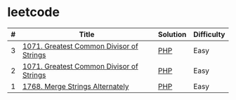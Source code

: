 # leetcode    

| # | Title | Solution | Difficulty |
|---| ----- | -------- | ---------- |
|3|[1071. Greatest Common Divisor of Strings](https://leetcode.com/problems/kids-with-the-greatest-number-of-candies/submissions/1139561196?source=submission-ac)|[PHP](./kidsWithCandies.php)|Easy|
|2|[1071. Greatest Common Divisor of Strings](https://leetcode.com/problems/greatest-common-divisor-of-strings/description/)|[PHP](./gcdOfStrings.php)|Easy|
|1|[1768. Merge Strings Alternately](https://leetcode.com/problems/merge-strings-alternately/description/?envType=study-plan-v2&envId=leetcode-75) | [PHP](./mergeAlternately.php)|Easy|

